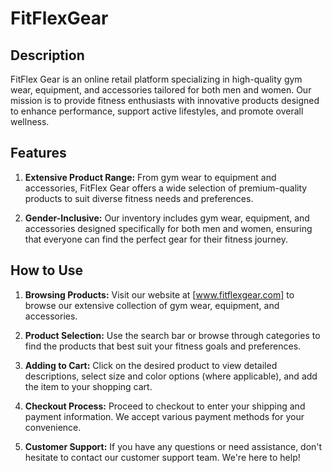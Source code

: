 # FitFlexGear

## Description

FitFlex Gear is an online retail platform specializing in high-quality gym wear, equipment, and accessories tailored for both men and women. Our mission is to provide fitness enthusiasts with innovative products designed to enhance performance, support active lifestyles, and promote overall wellness.


## Features

1. **Extensive Product Range:** From gym wear to equipment and accessories, FitFlex Gear offers a wide selection of premium-quality products to suit diverse fitness needs and preferences.

2. **Gender-Inclusive:** Our inventory includes gym wear, equipment, and accessories designed specifically for both men and women, ensuring that everyone can find the perfect gear for their fitness journey.

## How to Use

1. **Browsing Products:** Visit our website at [www.fitflexgear.com] to browse our extensive collection of gym wear, equipment, and accessories.

2. **Product Selection:** Use the search bar or browse through categories to find the products that best suit your fitness goals and preferences.

3. **Adding to Cart:** Click on the desired product to view detailed descriptions, select size and color options (where applicable), and add the item to your shopping cart.

4. **Checkout Process:** Proceed to checkout to enter your shipping and payment information. We accept various payment methods for your convenience.

5. **Customer Support:** If you have any questions or need assistance, don't hesitate to contact our customer support team. We're here to help!
